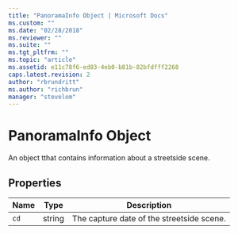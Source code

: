 ```yaml
---
title: "PanoramaInfo Object | Microsoft Docs"
ms.custom: ""
ms.date: "02/28/2018"
ms.reviewer: ""
ms.suite: ""
ms.tgt_pltfrm: ""
ms.topic: "article"
ms.assetid: e11c78f6-ed83-4eb0-b81b-82bfdfff2268
caps.latest.revision: 2
author: "rbrundritt"
ms.author: "richbrun"
manager: "stevelom"
---
```

# PanoramaInfo Object
An object tthat contains information about a streetside scene. 

## Properties

Name | Type | Description
-----|------|------------
`cd` | string | The capture date of the streetside scene.

